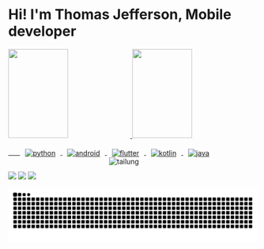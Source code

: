 # Hi! I'm Thomas Jefferson, Mobile developer

<div>
  <a href= https://github.com/Tommy-jeff>
  <img  height="180em" width= "49%" src="https://github-readme-stats.vercel.app/api?username=tommy-jeff&show_icons=true&theme=tokyonight&include_all_commits=true$count_private=true"/>
  <img  height="180em" width= "49%" src="https://github-readme-stats.vercel.app/api/top-langs/?username=tommy-jeff&layout=compact&langs_count=16&theme=tokyonight"/>
</div>
  
<div style="display: inline_block"><br>
  &nbsp;&nbsp;&nbsp;&nbsp;&nbsp;&nbsp;<img align="center" alt="python" width="50" heigth="50" hspace="10" src="https://cdn.jsdelivr.net/gh/devicons/devicon@latest/icons/python/python-original.svg">
  <img align="center" alt="android" width="50" heigth="50" hspace="10" src="https://cdn.jsdelivr.net/gh/devicons/devicon@latest/icons/android/android-plain.svg">
  <img align="center" alt="flutter" width="50" heigth="50" hspace="10" src="https://cdn.jsdelivr.net/gh/devicons/devicon@latest/icons/flutter/flutter-plain.svg">
  <img align="center" alt="kotlin" width="50" heigth="50" hspace="10" src="https://cdn.jsdelivr.net/gh/devicons/devicon@latest/icons/kotlin/kotlin-original.svg">
  <img align="center" alt="java" width="50" heigth="50" hspace="10" src="https://cdn.jsdelivr.net/gh/devicons/devicon@latest/icons/java/java-original.svg">
  <img align="right" alt="tailung" width="300" heigth="300" src="https://media1.tenor.com/m/mIZVHmSFE2EAAAAC/waiting-tai-lung.gif">
<!--   <img align="right" alt="tailung" width="200" heigth="200" src="https://media1.tenor.com/m/GyLbtMOCEwoAAAAC/ok.gif"> -->
</div>
    
  ##
<div>
  <a href="https://www.linkedin.com/in/thomas-jefferson-110767269/" target="_blank"><img src="https://img.shields.io/badge/LinkedIn-0077B5?style=for-the-badge&logo=linkedin&logoColor=white" target="_blank"></a>
  <a href="https://www.instagram.com/thomas_jeffersson_/" target="_blank"><img src="https://img.shields.io/badge/Instagram-E4405F?style=for-the-badge&logo=instagram&logoColor=white" target="_blank"></a>
  <a href="mailto:thomasjefferson.dev@gmail.com"><img src="https://img.shields.io/badge/Gmail-D14836?style=for-the-badge&logo=gmail&logoColor=white" target="_blank"></a>

  ![Animação da Cobrinha - Dark](https://github.com/Tommy-jeff/Tommy-jeff/blob/output/github-snake-dark.svg)
  <!-- 
  ![Animação da Cobrinha em GIF](https://github.com/Tommy-jeff/Tommy-jeff/blob/output/ocean.gif)
  ![Animação da Cobrinha - Light](https://github.com/Tommy-jeff/Tommy-jeff/blob/output/github-snake.svg)
  -->
 
</div>


